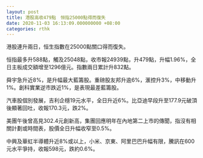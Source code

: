 ```yaml
---
layout: post
title: 港股高收479點　恒指25000點得而復失
date: 2020-11-03 16:13:09.000000000 +08:00
categories: rthk
---
```


港股連升兩日，恒生指數在25000點關口得而復失。

恒指最多升588點，觸及25048點，收市報24939點，升479點，升幅1.96%，全日主板成交額增至1296億元。指數兩日累計升832點。

舜宇急升近8%，是升幅最大藍籌股。重磅股友邦升逾6%，滙控升3%，中移動升1%。創科實業逆市跌近1%，是表現最差藍籌股。

汽車股個別發展，吉利企穩19元水平，全日升近6%。比亞迪早段升至177.9元破頂後顯著回吐，收報170.3元，跌2%。

美團午後曾高見302.4元創新高，集團回應明年在內地第二上市的傳聞，指沒有相關計劃或時間表，股價全日升幅收窄至0.5%。

中興及華虹半導體升近8%或以上，小米、京東、阿里巴巴升幅有限，騰訊在600元水平爭持，收報598元，跌約0.6%。
